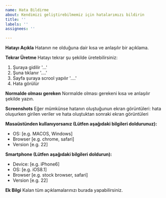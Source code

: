 ```yaml
---
name: Hata Bildirme
about: Kendimizi geliştirebilmemiz için hatalarımızı bildirin
title: ''
labels: ''
assignees: ''

---
```


**Hatayı Açıkla**
Hatanın ne olduğuna dair kısa ve anlaşılır bir açıklama.

**Tekrar Üretme**
Hatayı tekrar şu şekilde üretebilirsiniz:
1. Şuraya gidilir '...'
2. Şuna tıklanır '....'
3. Sayfa şuraya scrool yapılır '....'
4. Hata görülür

**Normalde olması gereken**
Normalde olması gerekeni kısa ve anlaşılır şekilde yazın.

**Screenshots**
Eğer mümkünse hatanın oluştuğunun ekran görüntüleri: hata oluşurken girilen veriler ve hata oluştuktan sonraki ekran görüntüleri

**Masaüstünden kullanıyorsanız (Lütfen aşağıdaki bilgileri doldurunuz):**
 - OS: [e.g. MACOS, Windows]
 - Browser [e.g. chrome, safari]
 - Version [e.g. 22]

**Smartphone (Lütfen aşağıdaki bilgileri doldurun):**
 - Device: [e.g. iPhone6]
 - OS: [e.g. iOS8.1]
 - Browser [e.g. stock browser, safari]
 - Version [e.g. 22]

**Ek Bilgi**
Kalan tüm açıklamalarınızı burada yapabilirsiniz.
